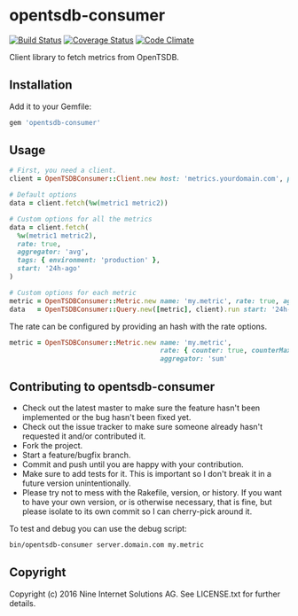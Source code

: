 opentsdb-consumer
=================

[![Build Status](https://travis-ci.org/ninech/opentsdb-consumer.svg)](https://travis-ci.org/ninech/opentsdb-consumer)
[![Coverage Status](https://coveralls.io/repos/ninech/opentsdb-consumer/badge.svg?branch=master&service=github)](https://coveralls.io/github/ninech/opentsdb-consumer?branch=master)
[![Code Climate](https://codeclimate.com/github/ninech/opentsdb-consumer/badges/gpa.svg)](https://codeclimate.com/github/ninech/opentsdb-consumer)

Client library to fetch metrics from OpenTSDB.

## Installation

Add it to your Gemfile:

```ruby
gem 'opentsdb-consumer'
```

## Usage

```ruby
# First, you need a client.
client = OpenTSDBConsumer::Client.new host: 'metrics.yourdomain.com', port: 4242

# Default options
data = client.fetch(%w(metric1 metric2))

# Custom options for all the metrics
data = client.fetch(
  %w(metric1 metric2),
  rate: true,
  aggregator: 'avg',
  tags: { environment: 'production' },
  start: '24h-ago'
)

# Custom options for each metric
metric = OpenTSDBConsumer::Metric.new name: 'my.metric', rate: true, aggregator: 'avg', tags: { environment: 'production' }
data   = OpenTSDBConsumer::Query.new([metric], client).run start: '24h-ago'
```

The rate can be configured by providing an hash with the rate options.
```ruby
metric = OpenTSDBConsumer::Metric.new name: 'my.metric',
                                      rate: { counter: true, counterMax: 65535, resetValue: 2000 },
                                      aggregator: 'sum'
```

## Contributing to opentsdb-consumer

* Check out the latest master to make sure the feature hasn't been implemented or the bug hasn't been fixed yet.
* Check out the issue tracker to make sure someone already hasn't requested it and/or contributed it.
* Fork the project.
* Start a feature/bugfix branch.
* Commit and push until you are happy with your contribution.
* Make sure to add tests for it. This is important so I don't break it in a future version unintentionally.
* Please try not to mess with the Rakefile, version, or history. If you want to have your own version, or is otherwise necessary, that is fine, but please isolate to its own commit so I can cherry-pick around it.

To test and debug you can use the debug script:

```sh
bin/opentsdb-consumer server.domain.com my.metric
```

## Copyright

Copyright (c) 2016 Nine Internet Solutions AG. See LICENSE.txt for
further details.
